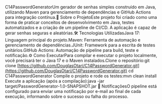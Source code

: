 C14PasswordGeneratorUm gerador de senhas simples construído em Java, utilizando Maven para gerenciamento de dependências e GitHub Actions para integração contínua.🚀 Sobre o ProjetoEste projeto foi criado como uma forma de praticar conceitos de desenvolvimento em Java, testes automatizados e a criação de um pipeline de CI/CD. A aplicação é capaz de gerar senhas seguras e aleatórias.🛠️ Tecnologias UtilizadasJava 17: Linguagem principal do projeto.Maven: Ferramenta de automação e gerenciamento de dependências.JUnit: Framework para a escrita de testes unitários.GitHub Actions: Automação de pipeline para build, teste e notificação.⚙️ Como ExecutarPara compilar e executar o projeto localmente, você precisará ter o Java 17 e o Maven instalados.Clone o repositório:git clone [https://github.com/DouglasOtari/C14PasswordGenerator.git](https://github.com/DouglasOtari/C14PasswordGenerator.git)
cd C14PasswordGenerator
Compile o projeto e rode os testes:mvn clean install
Execute a aplicação (após a compilação):java -jar target/PasswordGenerator-1.0-SNAPSHOT.jar
📧 NotificaçõesO pipeline está configurado para enviar uma notificação por e-mail ao final de cada execução, informando sobre o sucesso ou falha do processo.
